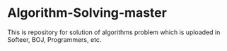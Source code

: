 # Algorithm-Solving-master
This is repository for solution of algorithms problem which is uploaded in Softeer, BOJ, Programmers, etc.
